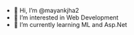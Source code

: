 - 👋 Hi, I’m @mayankjha2
- 👀 I’m interested in Web Development 
- 🌱 I’m currently learning ML and Asp.Net
 


<!---
mayankjha2/mayankjha2 is a ✨ special ✨ repository because its `README.md` (this file) appears on your GitHub profile.
You can click the Preview link to take a look at your changes.
--->

